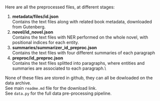 Here are all the preprocessed files, at different stages:

1. **metadata/files/id.json** \
Contains the text files along with related book metadata, downloaded from Gutenberg.
2. **novel/id_novel.json** \
Contains the text files with NER performed on the whole novel, with positional indices for each entity.
3. **summaries/summarizer_id_preproc.json** \
Contains the text files with four different summaries of each paragraph
4. **preproc/id_preproc.json** \
Contains the text files splitted into paragraphs, where entities and summaries are associated to each paragraph.\

None of these files are stored in github, they can all be dowloaded on the data archive. \
See main ```readme.md``` file for the download link. \
See ```data.py``` for the full data pre-processing pipeline. 
